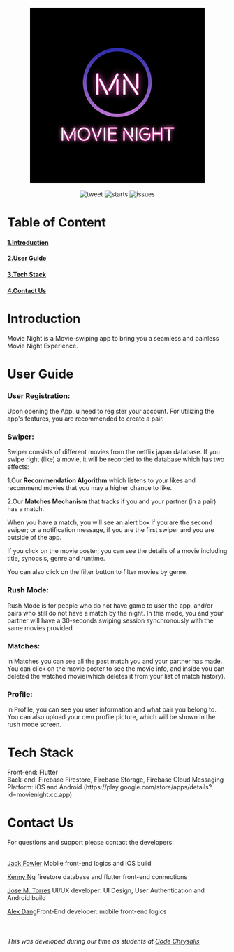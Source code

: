 
<p align="center"><img width="400" src="./client/assets/icons/icon-512x512-ios.png" alt="App logo"></p>

<p align="center">
<img  src="https://img.shields.io/twitter/url?url=https%3A%2F%2Fgithub.com%2FMovieNightCC%2FMovieNight
" alt="tweet">
<img  src="https://img.shields.io/github/stars/MovieNightCC/MovieNight" alt="starts">
<img  src="	https://img.shields.io/github/issues/MovieNightCC/MovieNight" alt="issues">
</p>
<h1>Table of Content</h1>
<h4><a href="#intro"> 1.Introduction </a></h4>
<h4><a href="#user_guide"> 2.User Guide </a></h4>
<h4><a href="#tech_stack"> 3.Tech Stack </a></h4>
<h4><a href="#contacts">4.Contact Us </a></h4>
<h1 id="intro">Introduction</h1>
Movie Night is a Movie-swiping app to bring you a seamless and painless Movie Night Experience.

<h1 id="user_guide">User Guide</h1>
<h3><b>User Registration:</b></h3>
Upon opening the App, u need to register your account. For utilizing the app's features, you are recommended to create a pair.
<h3><b>Swiper:</b></h3>
Swiper consists of different movies from the netflix japan database. If you swipe right (like) a movie, it will be recorded to the database which has two effects: 
<br>
<p>  1.Our <b>Recommendation Algorithm</b> which listens to your likes and recommend movies that you may a higher chance to like.
<p>  2.Our <b>Matches Mechanism</b> that tracks if you and your partner (in a pair) has a match.

When you have a match, you will see an alert box if you are the second swiper; or a notification message, if you are the first swiper and you are outside of the app.

If you click on the movie poster, you can see the details of a movie including title, synopsis, genre and runtime.

You can also click on the filter button to filter movies by genre.

<h3><b>Rush Mode:</b></h3>
Rush Mode is for people who do not have game to user the app, and/or pairs who still do not have a match by the night. In this mode, you and your partner will have a 30-seconds swiping session synchronously with the same movies provided.
<h3><b>Matches:</b></h3>
in Matches you can see all the past match you and your partner has made. You can click on the movie poster to see the movie info, and inside you can deleted the watched movie(which deletes it from your list of match history).
<h3><b>Profile:</b></h3>
in Profile, you can see you user information and what pair you belong to. You can also upload your own profile picture, which will be shown in the rush mode screen.
<h1 id="tech_stack">Tech Stack</h1>
Front-end: Flutter <br>
Back-end: Firebase Firestore, Firebase Storage, Firebase Cloud Messaging
Platform: iOS and Android (https://play.google.com/store/apps/details?id=movienight.cc.app)

<h1 id="contacts">Contact Us</h1>
For questions and support please contact the developers: <br><br>
<p><a href="https://github.com/OnigiriJack">Jack Fowler</a> 
Mobile front-end logics and iOS build
</p>
<p> 
<a href="https://github.com/kenny01123">Kenny  Ng</a>
 firestore database and flutter front-end connections
</p>
<p> <a href="https://github.com/dhequex">Jose M. Torres</a> UI/UX developer: UI Design, User Authentication and Android build
</p>
<p> <a href="https://github.com/alexdang1993374">Alex Dang</a>Front-End developer: mobile front-end logics
</p>

<br>
<h6>This was developed during our time as students at <a href="https://github.com/codechrysalis">Code Chrysalis</a>.</h6>